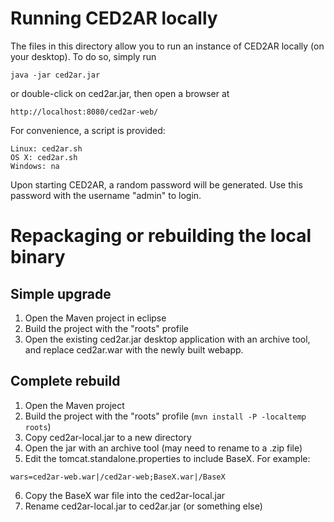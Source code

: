 # Running CED2AR locally

The files in this directory allow you to run an instance of
CED2AR locally (on your desktop). To do so, simply run

    java -jar ced2ar.jar

or double-click on ced2ar.jar, then open a browser at

    http://localhost:8080/ced2ar-web/

For convenience, a script is provided:

    Linux: ced2ar.sh
    OS X: ced2ar.sh
    Windows: na

Upon starting CED2AR, a random password will be generated. Use this password with the username "admin" to login. 


# Repackaging or rebuilding the local binary

## Simple upgrade
1. Open the Maven project in eclipse
2. Build the project with the "roots" profile
3. Open the existing ced2ar.jar desktop application with an archive tool, and replace ced2ar.war with the newly built webapp.

## Complete rebuild
1. Open the Maven project
2. Build the project with the "roots" profile (`mvn install -P -localtemp roots`)
3. Copy ced2ar-local.jar to a new directory
4. Open the jar with an archive tool (may need to rename to a .zip file)
5. Edit the tomcat.standalone.properties to include BaseX. For example:

  ```
  wars=ced2ar-web.war|/ced2ar-web;BaseX.war|/BaseX
  ```

6. Copy the BaseX war file into the ced2ar-local.jar
7. Rename ced2ar-local.jar to ced2ar.jar (or something else)
